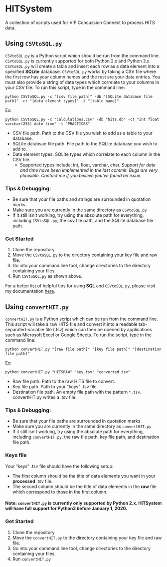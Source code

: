 # HITSystem
A collection of scripts used for VIP Concussion Connect to process HITS data.

## Using `CSVtoSQL.py`

`CSVtoSQL.py` is a Python script which should be run from the command line. `CSVtoSQL.py` is currently supported for both Python 2.x and Python 3.x. `CSVtoSQL.py` will create a table and insert each row as a data element into a specified **SQLite** database. `CSVtoSQL.py` works by taking a CSV file where the first row has your column names and the rest are your data entries. You must also provide a string of data types which correlate to your columns in your CSV file. To run this script, type in the command line:

    python CSVtoSQL.py -c "[csv file path]" -db "[SQLite database file path]" -ct "[data element types]" -t "[table name]"

Ex:

    python CSVtoSQL.py -c "calculations.csv" -db "hits.db" -ct "int float varchar(255) date time" -t "PRACTICES"

* CSV file path. Path to the CSV file you wish to add as a table to your database.
* SQLite databsae file path. File path to the SQLite database you wish to add to.
* Data element types. SQLite types which correlate to each column in the CSV file.
    * Supported types include: int, float, varchar, char. *Support for date and time have been implemented in the last commit. Bugs are very plausible. Contact me if you believe you've found an issue.*

### Tips & Debugging:
* Be sure that your file paths and strings are surrounded in quotation marks.
* Make sure you are currently in the same directory as `CSVtoSQL.py`
* If it still isn't working, try using the absolute path for everything, including `CSVtoSQL.py`, the csv file path, and the SQLite database file path.

### Get Started
1. Clone the repository
2. Move the `CSVtoSQL.py` to the directory containing your key file and raw file.
3. Go into your command line tool, change directories to the directory containing your files.
4. Run `CSVtoSQL.py` as shown above. 

For a better list of helpful tips for using **SQL** and `CSVtoSQL.py`, please visit my documentation [here](https://docs.google.com/document/d/1QWWgTiPOcHMtz02fc4ArwdTrNQAXzWXFoKZ2Ay5BPsA/edit?usp=sharing).

## Using `convertHIT.py`

`convertHIT.py` is a Python script which can be run from the command line. This script will take a raw HITS file and convert it into a readable tab-separated-variable file (.tsv) which can then be opened by applications such as Microsoft Excel or Google Sheets. To run the script, type in the command line:

    python convertHIT.py "[raw file path]" "[key file path]" "[destination file path]"

Ex:

    python convertHIT.py "HITSRAW" "key.tsv" "converted.tsv"

* Raw file path. Path to the raw HITS file to convert.
* Key file path. Path to your "keys" .tsv file.
* Destination file path. An empty file path with the pattern `*.tsv`. convertHIT.py writes a .tsv file.

### Tips & Debugging:
* Be sure that your file paths are surrounded in quotation marks.
* Make sure you are currently in the same directory as `convertHIT.py`
* If it still isn't working, try using the absolute path for everything, including `convertHIT.py`, the raw file path, key file path, and destination file path.

### Keys file
Your "keys" .tsv file should have the following setup:

* The first column should be the title of data elements you want in your **processed** .tsv file.
* The second column should be the title of data elements in the **raw** file which correspond to those in the first column.

#### Note: `convertHIT.py` is currently only supported by Python 2.x. **HITSystem** will have full support for Python3 before January 1, 2020.

### Get Started
1. Clone the repository
2. Move the `convertHIT.py` to the directory containing your key file and raw file.
3. Go into your command line tool, change directories to the directory containing your files.
4. Run `convertHIT.py`

